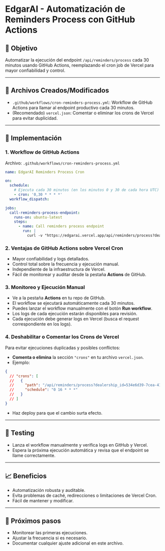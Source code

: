 # EdgarAI - Automatización de Reminders Process con GitHub Actions

## 🎯 Objetivo
Automatizar la ejecución del endpoint `/api/reminders/process` cada 30 minutos usando GitHub Actions, reemplazando el cron job de Vercel para mayor confiabilidad y control.

---

## 📁 Archivos Creados/Modificados
- `.github/workflows/cron-reminders-process.yml`: Workflow de GitHub Actions para llamar al endpoint productivo cada 30 minutos.
- (Recomendado) `vercel.json`: Comentar o eliminar los crons de Vercel para evitar duplicidad.

---

## 🚀 Implementación

### 1. **Workflow de GitHub Actions**
Archivo: `.github/workflows/cron-reminders-process.yml`

```yaml
name: EdgarAI Reminders Process Cron

on:
  schedule:
    # Ejecuta cada 30 minutos (en los minutos 0 y 30 de cada hora UTC)
    - cron: '0,30 * * * *'
  workflow_dispatch:

jobs:
  call-reminders-process-endpoint:
    runs-on: ubuntu-latest
    steps:
      - name: Call reminders process endpoint
        run: |
          curl -v "https://edgarai.vercel.app/api/reminders/process?dealership_id=534e6d39-7cea-4182-b9ad-15b0f4997484&reminder_type=follow_up"
```

### 2. **Ventajas de GitHub Actions sobre Vercel Cron**
- Mayor confiabilidad y logs detallados.
- Control total sobre la frecuencia y ejecución manual.
- Independiente de la infraestructura de Vercel.
- Fácil de monitorear y auditar desde la pestaña **Actions** de GitHub.

### 3. **Monitoreo y Ejecución Manual**
- Ve a la pestaña **Actions** en tu repo de GitHub.
- El workflow se ejecutará automáticamente cada 30 minutos.
- Puedes lanzar el workflow manualmente con el botón **Run workflow**.
- Los logs de cada ejecución estarán disponibles para revisión.
- Cada ejecución debe generar logs en Vercel (busca el request correspondiente en los logs).

### 4. **Deshabilitar o Comentar los Crons de Vercel**
Para evitar ejecuciones duplicadas y posibles conflictos:
- **Comenta o elimina** la sección `"crons"` en tu archivo `vercel.json`.
- Ejemplo:

```json
{
  // "crons": [
  //   {
  //     "path": "/api/reminders/process?dealership_id=534e6d39-7cea-4182-b9ad-15b0f4997484&reminder_type=follow_up",
  //     "schedule": "0 16 * * *"
  //   }
  // ]
}
```
- Haz deploy para que el cambio surta efecto.

---

## 🧪 Testing
- Lanza el workflow manualmente y verifica logs en GitHub y Vercel.
- Espera la próxima ejecución automática y revisa que el endpoint se llame correctamente.

---

## 📈 Beneficios
- Automatización robusta y auditable.
- Evita problemas de caché, redirecciones o limitaciones de Vercel Cron.
- Fácil de mantener y modificar.

---

## 🔮 Próximos pasos
- Monitorear las primeras ejecuciones.
- Ajustar la frecuencia si es necesario.
- Documentar cualquier ajuste adicional en este archivo. 